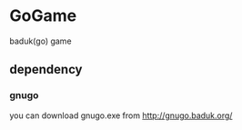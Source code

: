 # GoGame
baduk(go) game


## dependency
### gnugo
you can download gnugo.exe from http://gnugo.baduk.org/
